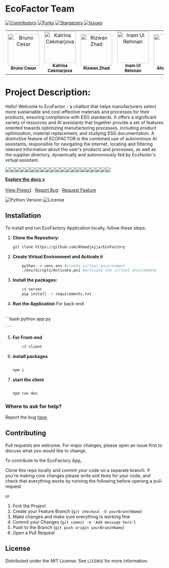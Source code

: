 # EcoFactor Team

[![Contributors][contributors-shield]][contributors-url]
[![Forks][forks-shield]][forks-url]
[![Stargazers][stars-shield]][stars-url]
[![Issues][issues-shield]][issues-url]
<table>
    <tbody>
        <tr>
          <td align="center">
                <a href="https://www.linkedin.com/in/brunoalecrim/">
                    <img src="https://media.licdn.com/dms/image/D4D03AQFQOdGC1phyvw/profile-displayphoto-shrink_400_400/0/1688715652137?e=1715212800&v=beta&t=nhV2kXMB7IK4BwoXq3_AsWswNczEDDi_JL8MTHN10R8" width="100px;" alt="Bruno Cesar"/>
                    <br />
                    <sub><b>Bruno Cesar</b></sub>
                </a> 
            </td>
          <td align="center">
                <a href="https://www.linkedin.com/in/katrina-cekmarjova/">
                    <img src="https://media.licdn.com/dms/image/D4D03AQHUmk5xcDMetA/profile-displayphoto-shrink_400_400/0/1693405804041?e=1715212800&v=beta&t=0zKtgkshIgiD9xmnEjBZqXuW145GwNVv8om9XWkBOrY" width="100px;" alt="Katrina Cekmarjova"/>
                    <br />
                    <sub><b>Katrina Cekmarjova</b></sub>
                </a> 
            </td>
          <td align="center">
                <a href="https://www.linkedin.com/in/rizwan-zhad-54812b171/">
                    <img src="https://media.licdn.com/dms/image/D4D03AQE8Cw11_Rl2jA/profile-displayphoto-shrink_400_400/0/1708821488131?e=1715212800&v=beta&t=7T2o19S5w1CU1ZV2cq7WndjiJ2-UiYXZYMXW3SqRftQ" width="100px;" alt="Rizwan Zhad "/>
                    <br />
                    <sub><b>Rizwan Zhad </b></sub>
                </a> 
            </td>
            <td align="center">
          <a href="https://github.com/inamprograms">
                    <img src="https://avatars.githubusercontent.com/u/113470083?v=4" width="100px;" alt="Inam Ul Rehman"/>
                    <br />
                    <sub><b>Inam Ul Rehman</b></sub>
                </a> 
            </td>
            <td align="center">
                <a href="https://github.com/Ahmadjajja">
                    <img src="https://avatars.githubusercontent.com/u/86593662?v=4" width="100px;" alt="Ahmad Jajja"/>
                    <br />
                    <sub><b>Ahmad Jajja</b></sub>
                </a> 
            </td>
            <td align="center">
                <a href="https://github.com/aleeza23">
                    <img src="https://avatars.githubusercontent.com/u/130530849?v=4" width="100px;" alt="Aleeza Rubab"/>
                    <br />
                    <sub><b>Aleeza Rubab</b></sub>
                </a> 
            </td>
        </tr> 
</tbody>
<table>

# Project Description:

Hello! Welcome to EcoFactor - a chatbot that helps manufacturers select more sustainable and cost-effective materials and processes for their products, ensuring compliance with ESG standards. It offers a significant variety of resources and AI assistants that together provide a set of features oriented towards optimizing manufacturing processes, including product optimization, material replacement, and studying ESG documentation. A distinctive feature of ECOFACTOR is the combined use of autonomous AI assistants, responsible for navigating the internet, locating and filtering relevant information about the user's products and processes, as well as the supplier directory, dynamically and autonomously fed by Ecofactor's virtual assistant. 

<img src="./projectImages/EcoFactor.jpg">
<img src="./projectImages/Team.jpg">
<img src="./projectImages/Technologies.jpg">
<img src="./projectImages/Challanges.jpg">
<img src="./projectImages/Features.jpg">
<img src="./projectImages/FuturePlans.jpg">
<img src="./projectImages/idea1.jpg">
<img src="./projectImages/idea2.jpg">
<img src="./projectImages/idea3.jpg">
<img src="./projectImages/idea4.jpg">
<img src="./projectImages/Demo.jpg">
<img src="./projectImages/1.png">
<img src="./projectImages/2.png">
<img src="./projectImages/3.png">
<img src="./projectImages/4.png">
<img src="./projectImages/5.png">
<img src="./projectImages/6.png">
<img src="./projectImages/7.png">
<img src="./projectImages/8.png">
<img src="./projectImages/9.png">
<img src="./projectImages/10.png">


<p>
 <p>
    <a href="https://github.com/Ahmadjajja/EcoFactory"><strong>Explore the docs »</strong></a>
    <br />
    <br />
    <a href="https://lablab.ai/event/leap-2024-hackathon/ecofactor-team/ecofactor-smart-manufactures-solutions">View Project</a>
    ·
    <a href="https://github.com/Ahmadjajja/EcoFactory/issues">Report Bug</a>
    ·
    <a href="https://github.com/Ahmadjajja/EcoFactory/issues">Request Feature</a>
  </p>
</p>

![Python Version][python-image]
![License][license-image]


## Installation 

To install and run EcoFactory Application locally, follow these steps:

1. **Clone the Repository:**

    ```bash
    git clone https://github.com/Ahmadjajja/EcoFactory

    ```
2. **Create Virtual Environment and Activate it**

    ```bash
        python -m venv env #create virtual environment
        ./env/Scripts/Activate.ps1 #activate the virtual environment
    ```
3. **Install the packages:**

    ```bash
        cd server 
        pip install -r requirements.txt
    
    ```

4. **Run the Application** For back-end 
<br>
    ```bash
        python app.py
    
    ```   
5. **For Front-end**
    ```bash
        cd client
    ```
6. **install packages**
    ```bash

   npm i
    ```
7. **start the client**
    ```bash

   npm run dev

    ```

### Where to ask for help?
Report the bug [here](https://github.com/Ahmadjajja/EcoFactory/issues).


## Contributing

Pull requests are welcome. For major changes, please open an issue first to discuss what you would like to change.

To contribute to the EcoFactory App, 

Clone this repo locally and commit your code on a separate branch.
If you're making core changes please write unit tests for your code, and check that everything works by running the following before opening a pull-request

or 

1. Fork the Project
2. Create your Feature Branch (`git checkout -b yourBranchName`)
3. Make changes and make sure everything is working fine
4. Commit your Changes (`git commit -m 'Add message here'`)
5. Push to the Branch (`git push origin yourBranchName`)
6. Open a Pull Request

## License

Distributed under the MIT License. See `LICENSE` for more information.

[python-image]: https://img.shields.io/badge/python-v3.6+-blue.svg
[license-image]: https://img.shields.io/badge/license-MIT-blue.svg

[contributors-shield]: https://img.shields.io/github/contributors/Ahmadjajja/EcoFactory.svg?style=for-the-badge
[contributors-url]: https://github.com/Ahmadjajja/EcoFactory/graphs/contributors
[forks-shield]: https://img.shields.io/github/forks/Ahmadjajja/EcoFactory.svg?style=for-the-badge
[forks-url]: https://github.com/Ahmadjajja/EcoFactory/network/members
[stars-shield]: https://img.shields.io/github/stars/Ahmadjajja/EcoFactory.svg?style=for-the-badge
[stars-url]: https://github.com/Ahmadjajja/EcoFactory/stargazers
[issues-shield]: https://img.shields.io/github/issues/Ahmadjajja/EcoFactory.svg?style=for-the-badge
[issues-url]: https://github.com/Ahmadjajja/EcoFactory/issues
[license-shield]: https://img.shields.io/github/license/Ahmadjajja/EcoFactory.svg?style=for-the-badge
[license-url]: https://github.com/Ahmadjajja/EcoFactory/blob/master/LICENSE.txt
[linkedin-shield]: https://img.shields.io/badge/-LinkedIn-black.svg?style=for-the-badge&logo=linkedin&colorB=555




